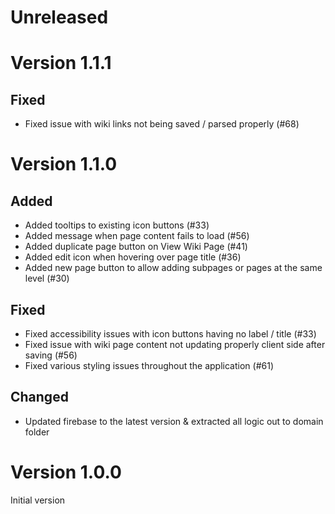 # Unreleased

# Version 1.1.1

## Fixed

- Fixed issue with wiki links not being saved / parsed properly (#68)

# Version 1.1.0

## Added

- Added tooltips to existing icon buttons (#33)
- Added message when page content fails to load (#56)
- Added duplicate page button on View Wiki Page (#41)
- Added edit icon when hovering over page title (#36)
- Added new page button to allow adding subpages or pages at the same level (#30)

## Fixed

- Fixed accessibility issues with icon buttons having no label / title (#33)
- Fixed issue with wiki page content not updating properly client side after saving (#56)
- Fixed various styling issues throughout the application (#61)

## Changed

- Updated firebase to the latest version & extracted all logic out to domain folder

# Version 1.0.0

Initial version
